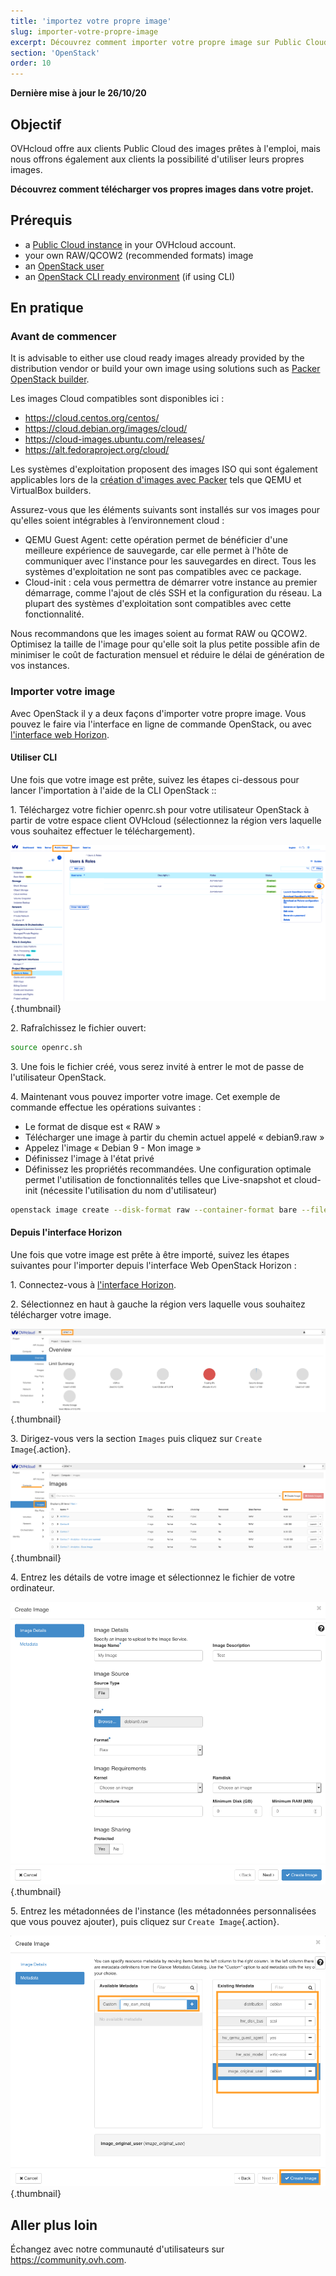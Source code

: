 ```yaml
---
title: 'importez votre propre image'
slug: importer-votre-propre-image
excerpt: Découvrez comment importer votre propre image sur Public Cloud
section: 'OpenStack'
order: 10
---
```


**Dernière mise à jour le 26/10/20**

## Objectif

OVHcloud offre aux clients Public Cloud des images prêtes à l'emploi, mais nous offrons également aux clients la possibilité d'utiliser leurs propres images.

**Découvrez comment télécharger vos propres images dans votre projet.**

## Prérequis

- a [Public Cloud instance](../create_an_instance_in_your_ovh_customer_account/) in your OVHcloud account.
- your own RAW/QCOW2 (recommended formats) image 
- an [OpenStack user](../creation-and-deletion-of-openstack-user) 
- an [OpenStack CLI ready environment](../prepare_the_environment_for_using_the_openstack_api) (if using CLI)

## En pratique

### Avant de commencer

It is advisable to either use cloud ready images already provided by the distribution vendor or build your own image using solutions such as [Packer OpenStack builder](../packer-openstack-builder).

Les images Cloud compatibles sont disponibles ici :

- https://cloud.centos.org/centos/
- https://cloud.debian.org/images/cloud/
- https://cloud-images.ubuntu.com/releases/
- https://alt.fedoraproject.org/cloud/

Les systèmes d'exploitation proposent des images ISO qui sont également applicables lors de la [création d'images avec Packer](https://www.packer.io/docs/builders) tels que QEMU et VirtualBox builders.

Assurez-vous que les éléments suivants sont installés sur vos images pour qu'elles soient intégrables à l’environnement cloud :
- QEMU Guest Agent: cette opération permet de bénéficier d'une meilleure expérience de sauvegarde, car elle permet à l'hôte de communiquer avec l'instance pour les sauvegardes en direct. Tous les systèmes d'exploitation ne sont pas compatibles avec ce package.
- Cloud-init : cela vous permettra de démarrer votre instance au premier démarrage, comme l'ajout de clés SSH et la configuration du réseau. La plupart des systèmes d'exploitation sont compatibles avec cette fonctionnalité.

Nous recommandons que les images soient au format RAW ou QCOW2. Optimisez la taille de l'image pour qu'elle soit la plus petite possible afin de minimiser le coût de facturation mensuel et réduire le délai de génération de vos instances.

### Importer votre image

Avec OpenStack il y a deux façons d'importer votre propre image. Vous pouvez le faire via l'interface en ligne de commande OpenStack, ou avec [l'interface web Horizon](https://horizon.cloud.ovh.net/auth/login/).

#### Utiliser CLI

Une fois que votre image est prête, suivez les étapes ci-dessous pour lancer l'importation à l'aide de la CLI OpenStack ::

1\. Téléchargez votre fichier openrc.sh pour votre utilisateur OpenStack à partir de votre espace client OVHcloud (sélectionnez la région vers laquelle vous souhaitez effectuer le téléchargement).

![openrc](images/openrc_file.png){.thumbnail}

2\. Rafraîchissez le fichier ouvert:

```sh
source openrc.sh
```

3\. Une fois le fichier créé, vous serez invité à entrer le mot de passe de l'utilisateur OpenStack.

4\. Maintenant vous pouvez importer votre image. Cet exemple de commande effectue les opérations suivantes :

- Le format de disque est « RAW »
- Télécharger une image à partir du chemin actuel appelé « debian9.raw »
- Appelez l'image « Debian 9 - Mon image »
- Définissez l'image à l'état privé
- Définissez les propriétés recommandées. Une configuration optimale permet l'utilisation de fonctionnalités telles que Live-snapshot et cloud-init (nécessite l'utilisation du nom d'utilisateur)

```sh
openstack image create --disk-format raw --container-format bare --file debian9.raw "Debian 9 - Mon image" --private --property distribution=debian --property hw_disk_bus=scsi --property hw_scsi_model=virtio-scsi --property hw_qemu_guest_agent=yes --property image_original_user=debian
```

#### Depuis l'interface Horizon

Une fois que votre image est prête à être importé, suivez les étapes suivantes pour l'importer depuis l'interface Web OpenStack Horizon :

1\. Connectez-vous à [l'interface Horizon](https://horizon.cloud.ovh.net/auth/login/).

2\. Sélectionnez en haut à gauche la région vers laquelle vous souhaitez télécharger votre image.

![horizon_1](images/horizon_1.png){.thumbnail}

3\. Dirigez-vous vers la section `Images` puis cliquez sur `Create Image`{.action}.

![horizon_2](images/horizon_2.png){.thumbnail}

4\. Entrez les détails de votre image et sélectionnez le fichier de votre ordinateur.

![horizon_3](images/horizon_3.png){.thumbnail}

5\. Entrez les métadonnées de l'instance (les métadonnées personnalisées que vous pouvez ajouter), puis cliquez sur `Create Image`{.action}.

![horizon_4](images/horizon_4.png){.thumbnail}

## Aller plus loin

Échangez avec notre communauté d'utilisateurs sur <https://community.ovh.com>.
